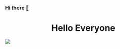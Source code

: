 ### Hi there 👋

<h1 style="text-align:center">Hello Everyone</h1>

<div style="text-align: center, margin-left: 50px">
  <img src="https://i.ibb.co/Gvj2rRc/view-3d-boy-using-laptop-23-2150709886-removebg-preview.png"/>
</div>
<!--
**Akash632/Akash632** is a ✨ _special_ ✨ repository because its `README.md` (this file) appears on your GitHub profile.

Here are some ideas to get you started:

- 🔭 I’m currently working on ...
- 🌱 I’m currently learning ...
- 👯 I’m looking to collaborate on ...
- 🤔 I’m looking for help with ...
- 💬 Ask me about ...
- 📫 How to reach me: ...
- 😄 Pronouns: ...
- ⚡ Fun fact: ...
-->
